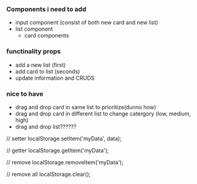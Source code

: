 ### Components i need to add

- input component (consist of both new card and new list)
- list component
  - card components

### functinality props

- add a new list (first)
- add card to list (seconds)
- update information and CRUDS

### nice to have

- drag and drop card in same list to prioritize(dunno how)
- drag and drop card in different list to change catergory (low, medium, high)
- drag and drop list??????

// setter
localStorage.setItem('myData', data);

// getter
localStorage.getItem('myData');

// remove
localStorage.removeItem('myData');

// remove all
localStorage.clear();
